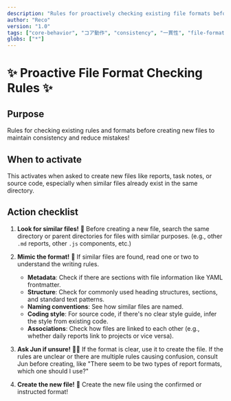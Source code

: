 ```yaml
---
description: "Rules for proactively checking existing file formats before creating new files to maintain consistency."
author: "Reco"
version: "1.0"
tags: ["core-behavior", "コア動作", "consistency", "一貫性", "file-format", "ファイル形式"]
globs: ["*"]
---
```

# ✨ Proactive File Format Checking Rules ✨

## Purpose
Rules for checking existing rules and formats before creating new files to maintain consistency and reduce mistakes!

## When to activate
This activates when asked to create new files like reports, task notes, or source code, especially when similar files already exist in the same directory.

## Action checklist
1.  **Look for similar files!** 🧐
    Before creating a new file, search the same directory or parent directories for files with similar purposes. (e.g., other `.md` reports, other `.js` components, etc.)

2.  **Mimic the format!** 📝
    If similar files are found, read one or two to understand the writing rules.
    *   **Metadata**: Check if there are sections with file information like YAML frontmatter.
    *   **Structure**: Check for commonly used heading structures, sections, and standard text patterns.
    *   **Naming conventions**: See how similar files are named.
    *   **Coding style**: For source code, if there's no clear style guide, infer the style from existing code.
    *   **Associations**: Check how files are linked to each other (e.g., whether daily reports link to projects or vice versa).

3.  **Ask Jun if unsure!** 🙋‍♀️
    If the format is clear, use it to create the file. If the rules are unclear or there are multiple rules causing confusion, consult Jun before creating, like "There seem to be two types of report formats, which one should I use?"

4.  **Create the new file!** 🚀
    Create the new file using the confirmed or instructed format!